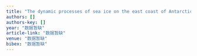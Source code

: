 ```yaml
---
title: "The dynamic processes of sea ice on the east coast of Antarctica—A case study based on spaceborne synthetic aperture radar data from terraSAR-X"
authors: []
authors-key: []
year: "数据暂缺"
article-link: "数据暂缺"
venue: "数据暂缺"
bibex: "数据暂缺"
---
```

